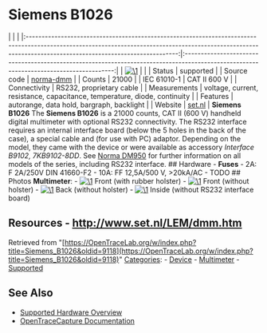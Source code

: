 # Siemens B1026

| | | |:-----------------------------------------------------------------------------------------------------------------------------------------------------------------------------------------------------------:|:--------------------------------------------------------------------------------------------------------------------------------------:| | [![\1](../../assets/hardware/general/\2)](./File:Siemens_b1026_logo.png.html) | | | Status | supported | | Source code | [norma-dmm](http://github.com/OpenTraceLab/?p=OpenTraceCapture.git;a=tree;f=src/hardware/norma-dmm) | | Counts | 21000 | | IEC 61010-1 | CAT II 600 V | | Connectivity | RS232, proprietary cable | | Measurements | voltage, current, resistance, capacitance, temperature, diode, continuity | | Features | autorange, data hold, bargraph, backlight | | Website | [set.nl](http://www.set.nl/LEM/dmm950.htm) | **Siemens B1026** The **Siemens B1026** is a 21000 counts, CAT II (600 V) handheld digital multimeter with optional RS232 connectivity. The RS232 interface requires an internal interface board (below the 5 holes in the back of the case), a special cable and (for use with PC) adaptor. Depending on the model, they came with the device or were available as accessory *Interface B9102, 7KB9102-8DD*. See [Norma DM950](Norma_DM950.html "Norma DM950") for further information on all models of the series, including RS232 interface. ## Hardware \- **Fuses** \- 2A: F 2A/250V DIN 41660-F2 \- 10A: FF 12,5A/500 V, \>20kA/AC \- TODO ## Photos **Multimeter**: \- 
[![\1](../../assets/hardware/general/\2)](./File:Siemens_b1026_1.png.html)
Front (with rubber holster)
\- 
[![\1](../../assets/hardware/general/\2)](./File:Siemens_b1026_4.png.html)
Front (without holster)
\- 
[![\1](../../assets/hardware/general/\2)](./File:Siemens_b1026_2.png.html)
Back (without holster)
\- 
[![\1](../../assets/hardware/general/\2)](./File:Siemens_b1026_3.png.html)
Inside (without RS232 interface board)
## Resources \- <http://www.set.nl/LEM/dmm.htm>
Retrieved from "[https://OpenTraceLab.org/w/index.php?title=Siemens_B1026&oldid=9118](https://OpenTraceLab.org/w/index.php?title=Siemens_B1026&oldid=9118)" 
[Categories](specialcategories-specialcategories.md): \- [Device](./Category:Device.html "Category:Device") \- [Multimeter](./Category:Multimeter.html "Category:Multimeter") \- [Supported](./Category:Supported.html "Category:Supported")

## See Also
- [Supported Hardware Overview](../supported-hardware.md)
- [OpenTraceCapture Documentation](../../opentracecapture/overview.md)
